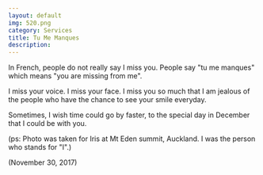 ```yaml
---
layout: default
img: 520.png
category: Services
title: Tu Me Manques
description:
---
```

In French, people do not really say I miss you. People say "tu me manques" which means "you are missing from me".

I miss your voice. I miss your face. I miss you so much that I am jealous of the people who have the chance to see your smile everyday.

Sometimes, I wish time could go by faster, to the special day in December that I could be with you.

(ps: Photo was taken for Iris at Mt Eden summit, Auckland. I was the person who stands for "I".)

(November 30, 2017)
